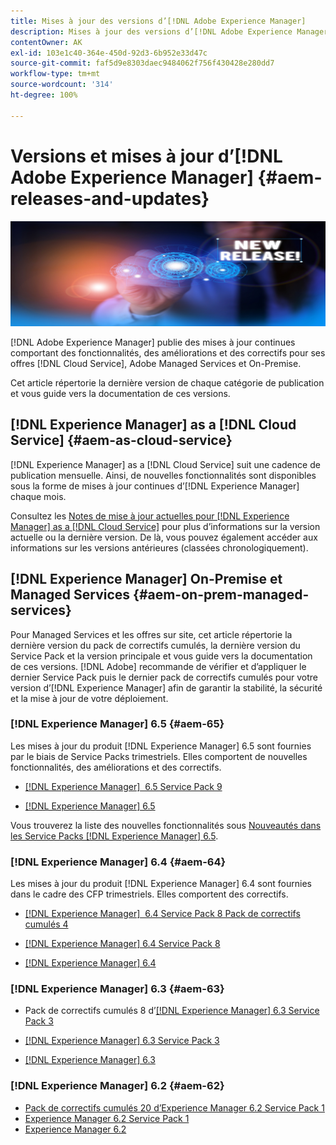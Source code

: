 ```yaml
---
title: Mises à jour des versions d’[!DNL Adobe Experience Manager]
description: Mises à jour des versions d’[!DNL Adobe Experience Manager]
contentOwner: AK
exl-id: 103e1c40-364e-450d-92d3-6b952e33d47c
source-git-commit: faf5d9e8303daec9484062f756f430428e280dd7
workflow-type: tm+mt
source-wordcount: '314'
ht-degree: 100%

---
```


# Versions et mises à jour d’[!DNL Adobe Experience Manager] {#aem-releases-and-updates}

![[!DNL Experience Manager]Nouvelles versions](assets/new-aem-releases1.jpeg)

[!DNL Adobe Experience Manager] publie des mises à jour continues comportant des fonctionnalités, des améliorations et des correctifs pour ses offres [!DNL Cloud Service], Adobe Managed Services et On-Premise.

Cet article répertorie la dernière version de chaque catégorie de publication et vous guide vers la documentation de ces versions.

## [!DNL Experience Manager] as a [!DNL Cloud Service] {#aem-as-cloud-service}

[!DNL Experience Manager] as a [!DNL Cloud Service] suit une cadence de publication mensuelle. Ainsi, de nouvelles fonctionnalités sont disponibles sous la forme de mises à jour continues d’[!DNL Experience Manager] chaque mois.

Consultez les [Notes de mise à jour actuelles pour [!DNL Experience Manager] as a [!DNL Cloud Service]](https://experienceleague.adobe.com/docs/experience-manager-cloud-service/release-notes/release-notes/release-notes-current.html?lang=fr) pour plus d’informations sur la version actuelle ou la dernière version. De là, vous pouvez également accéder aux informations sur les versions antérieures (classées chronologiquement).

## [!DNL Experience Manager] On-Premise et Managed Services {#aem-on-prem-managed-services}

Pour Managed Services et les offres sur site, cet article répertorie la dernière version du pack de correctifs cumulés, la dernière version du Service Pack et la version principale et vous guide vers la documentation de ces versions. [!DNL Adobe] recommande de vérifier et d’appliquer le dernier Service Pack puis le dernier pack de correctifs cumulés pour votre version d’[!DNL Experience Manager] afin de garantir la stabilité, la sécurité et la mise à jour de votre déploiement.

### [!DNL Experience Manager] 6.5 {#aem-65}

Les mises à jour du produit [!DNL Experience Manager] 6.5 sont fournies par le biais de Service Packs trimestriels. Elles comportent de nouvelles fonctionnalités, des améliorations et des correctifs.

* [[!DNL Experience Manager]  6.5 Service Pack 9](https://experienceleague.adobe.com/docs/experience-manager-65/release-notes/service-pack/sp-release-notes.html?lang=fr)

* [[!DNL Experience Manager] 6.5](https://experienceleague.adobe.com/docs/experience-manager-65/release-notes/release-notes.html?lang=fr)

Vous trouverez la liste des nouvelles fonctionnalités sous [Nouveautés dans les Service Packs [!DNL Experience Manager] 6.5](https://experienceleague.adobe.com/docs/experience-manager-65/release-notes/service-pack/new-features-latest-service-pack.html?lang=fr).

### [!DNL Experience Manager] 6.4 {#aem-64}

Les mises à jour du produit [!DNL Experience Manager] 6.4 sont fournies dans le cadre des CFP trimestriels. Elles comportent des correctifs.

* [[!DNL Experience Manager]  6.4 Service Pack 8 Pack de correctifs cumulés 4](https://experienceleague.adobe.com/docs/experience-manager-64/release-notes/cfp-release-notes.html?lang=fr)

* [[!DNL Experience Manager] 6.4 Service Pack 8](https://experienceleague.adobe.com/docs/experience-manager-64/release-notes/sp-release-notes.html?lang=fr)

* [[!DNL Experience Manager] 6.4](https://experienceleague.adobe.com/docs/experience-manager-64/release-notes/release-notes.html?lang=fr)

### [!DNL Experience Manager] 6.3 {#aem-63}

* Pack de correctifs cumulés 8 d’[[!DNL Experience Manager] 6.3 Service Pack 3](https://experienceleague.adobe.com/docs/experience-manager-release-information/aem-release-updates/previous-updates/release-notes-aem-6-3-cumulative-fix-pack.html?lang=fr)

* [[!DNL Experience Manager] 6.3 Service Pack 3](https://helpx.adobe.com/fr/experience-manager/6-3/release-notes/sp3-release-notes.html)

* [[!DNL Experience Manager] 6.3](https://helpx.adobe.com/experience-manager/6-3/release-notes.html)

### [!DNL Experience Manager] 6.2 {#aem-62}

<!-- TBD: This content will soon be archived and new links can move to aem-previous-versions.md article. See status in UGP-1894.
-->

* [Pack de correctifs cumulés 20 d’Experience Manager 6.2 Service Pack 1](https://experienceleague.adobe.com/docs/experience-manager-release-information/aem-release-updates/previous-updates/release-notes-aem-6-2-cumulative-fix-pack.html?lang=fr#previous-updates)
* [Experience Manager 6.2 Service Pack 1](https://helpx.adobe.com/fr/experience-manager/6-2/release-notes/sp1.html)
* [Experience Manager 6.2](https://helpx.adobe.com/fr/experience-manager/6-2/release-notes.html)
